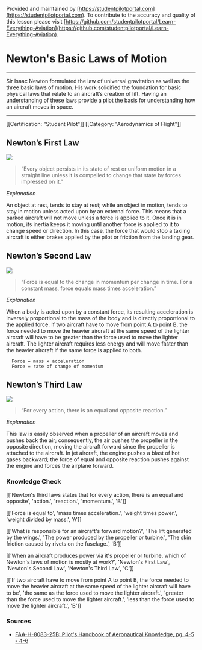 <!--

*************************************************
Copyright © 2019 by Student Pilot Portal, LLC

None of the material in this Work supersedes any documents,
procedures, or regulations issued by the Federal Aviation
Administration.

The Licensors does NOT claim copyright on any material published herein
that was taken from United States government sources.

Licensed under the Apache License, Version 2.0 (the "License");
you may not use this file except in compliance with the License.
You may obtain a copy of the License at

http://www.apache.org/licenses/LICENSE-2.0

Unless required by applicable law or agreed to in writing, software
distributed under the License is distributed on an "AS IS" BASIS,
WITHOUT WARRANTIES OR CONDITIONS OF ANY KIND, either express or implied.
See the License for the specific language governing permissions and
limitations under the License.

-->
Provided and maintained by [https://studentpilotportal.com](https://studentpilotportal.com). To contribute to the accuracy and quality of this lesson please visit [https://github.com/studentpilotportal/Learn-Everything-Aviation](https://github.com/studentpilotportal/Learn-Everything-Aviation).

<!-- DO NOT CHANGE OR ALTER TEXT ABOVE -->



# Newton's Basic Laws of Motion

---

Sir Isaac Newton formulated the law of universal gravitation as well as the three basic laws of motion. His work solidified the foundation for basic physical laws that relate to an aircraft’s creation of lift. Having an understanding of these laws provide a pilot the basis for understanding how an aircraft moves in space.

---


[[Certification: "Student Pilot"]]
[[Category: "Aerodynamics of Flight"]]



## Newton’s First Law

![](https://s3.us-east-2.amazonaws.com/media.studentpilotportal.com/images/lesson-graphics/000-.png)

> “Every object persists in its state of rest or uniform motion in a straight line unless it is compelled to change that state by forces impressed on it.”

_Explanation_

An object at rest, tends to stay at rest; while an object in motion, tends to stay in motion unless acted upon by an external force. This means that a parked aircraft will not move unless a force is applied to it. Once it is in motion, its inertia keeps it moving until another force is applied to it to change speed or direction. In this case, the force that would stop a taxiing aircraft is either brakes applied by the pilot or friction from the landing gear.



## Newton’s Second Law

![](https://s3.us-east-2.amazonaws.com/media.studentpilotportal.com/images/lesson-graphics/000-.png)

> “Force is equal to the change in momentum per change in time. For a constant mass, force equals mass times acceleration.”

_Explanation_

When a body is acted upon by a constant force, its resulting acceleration is inversely proportional to the mass of the body and is directly proportional to the applied force. If two aircraft have to move from point A to point B, the force needed to move the heavier aircraft at the same speed of the lighter aircraft will have to be greater than the force used to move the lighter aircraft. The lighter aircraft requires less energy and will move faster than the heavier aircraft if the same force is applied to both.

```
  Force = mass x acceleration
  Force = rate of change of momentum
```



## Newton’s Third Law

![](https://s3.us-east-2.amazonaws.com/media.studentpilotportal.com/images/lesson-graphics/000-.png)

> “For every action, there is an equal and opposite reaction.”

_Explanation_

This law is easily observed when a propeller of an aircraft moves and pushes back the air; consequently, the air pushes the propeller in the opposite direction, moving the aircraft forward since the propeller is attached to the aircraft. In jet aircraft, the engine pushes a blast of hot gases backward; the force of equal and opposite reaction pushes against the engine and forces the airplane forward.



### Knowledge Check

[['Newton's third laws states that for every action, there is an equal and opposite', 'action.', 'reaction.', 'momentum.', 'B']]

[['Force is equal to', 'mass times acceleration.', 'weight times power.', 'weight divided by mass.', 'A']]

[['What is responsible for an aircraft's forward motion?', 'The lift generated by the wings.', 'The power produced by the propeller or turbine.', 'The skin friction caused by rivets on the fuselage.', 'B']]

[['When an aircraft produces power via it's propeller or turbine, which of Newton's laws of motion is mostly at work?', 'Newton's First Law', 'Newton's Second Law', 'Newton's Third Law', 'C']]

[['If two aircraft have to move from point A to point B, the force needed to move the heavier aircraft at the same speed of the lighter aircraft will have to be', 'the same as the force used to move the lighter aircraft.', 'greater than the force used to move the lighter aircraft.', 'less than the force used to move the lighter aircraft.', 'B']]



### Sources

- [FAA-H-8083-25B: Pilot's Handbook of Aeronautical Knowledge, pg. 4-5 - 4-6](https://studentpilotportal.com/books/aeronautical-knowledge-handbook)
